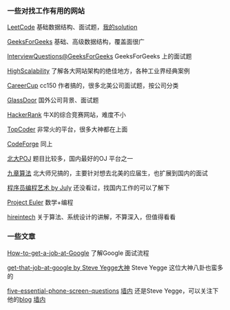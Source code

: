 ### 一些对找工作有用的网站

[LeetCode](http://oj.leetcode.com/) 基础数据结构、面试题，[我的solution](https://github.com/ghostrong/leetcode)

[GeeksForGeeks](http://www.geeksforgeeks.org/) 基础、高级数据结构，覆盖面很广

[InterviewQuestions@GeeksForGeeks](http://www.geeksforgeeks.org/forums/forum/interview-questions/) GeeksForGeeks 上的面试题

[HighScalability](http://highscalability.com/) 了解各大网站架构的绝佳地方，各种工业界经典案例

[CareerCup](http://www.careercup.com/) cc150 作者搞的，很多北美公司面试题，按公司分类

[GlassDoor](http://www.glassdoor.com/) 国外公司背景、面试题

[HackerRank](https://www.hackerrank.com/) 牛X的综合竞赛网站，难度不小

[TopCoder](http://www.topcoder.com/) 非常火的平台，很多大神都在上面

[CodeForge](http://www.codeforge.com/) 同上

[北大POJ](http://poj.org/) 题目比较多，国内最好的OJ 平台之一

[九章算法](http://ninechapter.com/) 北大师兄搞的，主要针对想去北美的应届生，也扩展到国内的面试

[程序员编程艺术 by July](https://github.com/julycoding/The-Art-Of-Programming-By-July/blob/master/ebook/zh/Readme.md) 还没看过，找国内工作的可以了解下

[Project Euler](https://projecteuler.net) 数学+编程

[hireintech](http://www.hiredintech.com/) 关于算法、系统设计的讲解，不算深入，但值得看看


### 一些文章

[How-to-get-a-job-at-Google](http://dondodge.typepad.com/the_next_big_thing/2010/09/how-to-get-a-job-at-google-interview-questions-hiring-process.html) 了解Google 面试流程

[get-that-job-at-google by Steve Yegge大神](http://steve-yegge.blogspot.com/2008/03/get-that-job-at-google.html) Steve Yegge 这位大神八卦也蛮多的

[five-essential-phone-screen-questions](https://sites.google.com/site/steveyegge2/five-essential-phone-screen-questions) [墙内](https://awk.so/@sites.google.com!/site/steveyegge2/five-essential-phone-screen-questions) 还是Steve Yegge，可以关注下他的[blog](http://steve-yegge.blogspot.com/) [墙内](https://awk.so/@sites.google.com!/site/steveyegge2/blog-rants)

